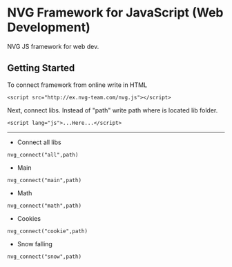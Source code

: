 # NVG Framework for JavaScript (Web Development)
NVG JS framework for web dev.

## Getting Started
To connect framework from online write in HTML 

```
<script src="http://ex.nvg-team.com/nvg.js"></script>
```
Next, connect libs. Instead of "path" write path where is located lib folder.
```
<script lang="js">...Here...</script>
```
____________________________________________________________________
* Connect all libs
```
nvg_connect("all",path)
```
* Main
```
nvg_connect("main",path)
```
* Math
```
nvg_connect("math",path)
```
* Cookies
```
nvg_connect("cookie",path)
```
* Snow falling
```
nvg_connect("snow",path)
```
